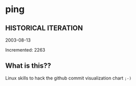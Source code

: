 # ping

## HISTORICAL ITERATION
2003-08-13

Incremented: 2263

## What is this?? 
Linux skills to hack the github commit visualization chart `;-)`
